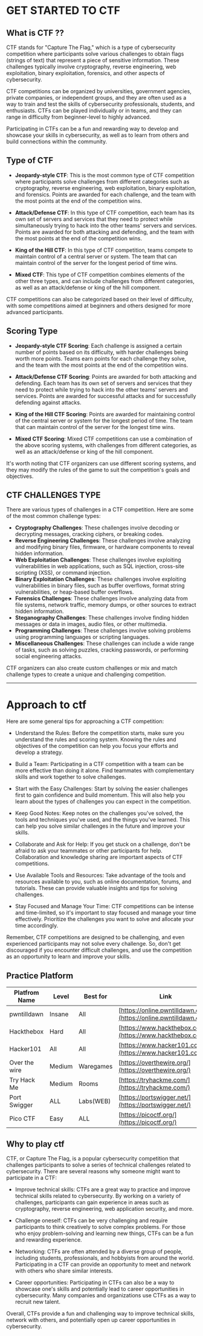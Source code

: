 # GET STARTED TO CTF

## What is CTF ??
CTF stands for "Capture The Flag," which is a type of cybersecurity competition where participants solve various challenges to obtain flags (strings of text) that represent a piece of sensitive information. These challenges typically involve cryptography, reverse engineering, web exploitation, binary exploitation, forensics, and other aspects of cybersecurity.

CTF competitions can be organized by universities, government agencies, private companies, or independent groups, and they are often used as a way to train and test the skills of cybersecurity professionals, students, and enthusiasts. CTFs can be played individually or in teams, and they can range in difficulty from beginner-level to highly advanced.

Participating in CTFs can be a fun and rewarding way to develop and showcase your skills in cybersecurity, as well as to learn from others and build connections within the community.

## Type of CTF 
- <b>Jeopardy-style CTF</b>: This is the most common type of CTF competition where participants solve challenges from different categories such as cryptography, reverse engineering, web exploitation, binary exploitation, and forensics. Points are awarded for each challenge, and the team with the most points at the end of the competition wins.
 
 - <b>Attack/Defense CTF</b>: In this type of CTF competition, each team has its own set of servers and services that they need to protect while simultaneously trying to hack into the other teams' servers and services. Points are awarded for both attacking and defending, and the team with the most points at the end of the competition wins.
 
 - <b>King of the Hill CTF</b>: In this type of CTF competition, teams compete to maintain control of a central server or system. The team that can maintain control of the server for the longest period of time wins.
 
 - <b>Mixed CTF</b>: This type of CTF competition combines elements of the other three types, and can include challenges from different categories, as well as an attack/defense or king of the hill component.
 
 CTF competitions can also be categorized based on their level of difficulty, with some competitions aimed at beginners and others designed for more advanced participants.
 
 ## Scoring Type
 - <b>Jeopardy-style CTF Scoring</b>: Each challenge is assigned a certain number of points based on its difficulty, with harder challenges being worth more points. Teams earn points for each challenge they solve, and the team with the most points at the end of the competition wins.

- <b>Attack/Defense CTF Scoring</b>: Points are awarded for both attacking and defending. Each team has its own set of servers and services that they need to protect while trying to hack into the other teams' servers and services. Points are awarded for successful attacks and for successfully defending against attacks.

- <b>King of the Hill CTF Scoring</b>: Points are awarded for maintaining control of the central server or system for the longest period of time. The team that can maintain control of the server for the longest time wins.

- <b>Mixed CTF Scoring</b>: Mixed CTF competitions can use a combination of the above scoring systems, with challenges from different categories, as well as an attack/defense or king of the hill component.

It's worth noting that CTF organizers can use different scoring systems, and they may modify the rules of the game to suit the competition's goals and objectives.

## CTF CHALLENGES TYPE

There are various types of challenges in a CTF competition. Here are some of the most common challenge types:

- <b>Cryptography Challenges</b>: These challenges involve decoding or decrypting messages, cracking ciphers, or breaking codes.
- <b>Reverse Engineering Challenges</b>: These challenges involve analyzing and modifying binary files, firmware, or hardware components to reveal hidden information.
- <b>Web Exploitation Challenges</b>: These challenges involve exploiting vulnerabilities in web applications, such as SQL injection, cross-site scripting (XSS), or command injection.
- <b>Binary Exploitation Challenges</b>: These challenges involve exploiting vulnerabilities in binary files, such as buffer overflows, format string vulnerabilities, or heap-based buffer overflows.
- <b>Forensics Challenges</b>: These challenges involve analyzing data from file systems, network traffic, memory dumps, or other sources to extract hidden information.
- <b>Steganography Challenges</b>: These challenges involve finding hidden messages or data in images, audio files, or other multimedia.
- <b>Programming Challenges</b>: These challenges involve solving problems using programming languages or scripting languages.
- <b>Miscellaneous Challenges</b>: These challenges can include a wide range of tasks, such as solving puzzles, cracking passwords, or performing social engineering attacks.

CTF organizers can also create custom challenges or mix and match challenge types to create a unique and challenging competition.

----------------------------

# Approach to ctf

Here are some general tips for approaching a CTF competition:
- Understand the Rules: Before the competition starts, make sure you understand the rules and scoring system. Knowing the rules and objectives of the competition can help you focus your efforts and develop a strategy.

- Build a Team: Participating in a CTF competition with a team can be more effective than doing it alone. Find teammates with complementary skills and work together to solve challenges.

- Start with the Easy Challenges: Start by solving the easier challenges first to gain confidence and build momentum. This will also help you learn about the types of challenges you can expect in the competition.

- Keep Good Notes: Keep notes on the challenges you've solved, the tools and techniques you've used, and the things you've learned. This can help you solve similar challenges in the future and improve your skills.

- Collaborate and Ask for Help: If you get stuck on a challenge, don't be afraid to ask your teammates or other participants for help. Collaboration and knowledge sharing are important aspects of CTF competitions.

- Use Available Tools and Resources: Take advantage of the tools and resources available to you, such as online documentation, forums, and tutorials. These can provide valuable insights and tips for solving challenges.

- Stay Focused and Manage Your Time: CTF competitions can be intense and time-limited, so it's important to stay focused and manage your time effectively. Prioritize the challenges you want to solve and allocate your time accordingly.

Remember, CTF competitions are designed to be challenging, and even experienced participants may not solve every challenge. So, don't get discouraged if you encounter difficult challenges, and use the competition as an opportunity to learn and improve your skills.

## Practice Platform 
| Platfrom Name | Level | Best for | Link |
|---|---|---|---|
| pwntilldawn | Insane | All | [https://online.pwntilldawn.com/](https://online.pwntilldawn.com/)|
| Hackthebox | Hard |  All | [https://www.hackthebox.com/](https://www.hackthebox.com/)|
| Hacker101 | All | All | [https://www.hacker101.com/](https://www.hacker101.com/)|
| Over the wire | Medium | Waregames | [https://overthewire.org/](https://overthewire.org/)|
| Try Hack Me | Medium | Rooms | [https://tryhackme.com/](https://tryhackme.com/)|
| Port Swigger | ALL | Labs(WEB) | [https://portswigger.net/](https://portswigger.net/)|
| Pico CTF | Easy | ALL | [https://picoctf.org/](https://picoctf.org/)|


## Why to play ctf
CTF, or Capture The Flag, is a popular cybersecurity competition that challenges participants to solve a series of technical challenges related to cybersecurity. There are several reasons why someone might want to participate in a CTF:

- Improve technical skills: CTFs are a great way to practice and improve technical skills related to cybersecurity. By working on a variety of challenges, participants can gain experience in areas such as cryptography, reverse engineering, web application security, and more.

- Challenge oneself: CTFs can be very challenging and require participants to think creatively to solve complex problems. For those who enjoy problem-solving and learning new things, CTFs can be a fun and rewarding experience.

- Networking: CTFs are often attended by a diverse group of people, including students, professionals, and hobbyists from around the world. Participating in a CTF can provide an opportunity to meet and network with others who share similar interests.

- Career opportunities: Participating in CTFs can also be a way to showcase one's skills and potentially lead to career opportunities in cybersecurity. Many companies and organizations use CTFs as a way to recruit new talent.

Overall, CTFs provide a fun and challenging way to improve technical skills, network with others, and potentially open up career opportunities in cybersecurity.

